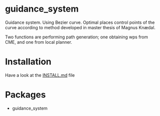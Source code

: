 guidance\_system
===

Guidance system. Using Bezier curve. Optimal places control points of the curve according
to method developed in master thesis of Magnus Knædal.

Two functions are performing path generation; one obtaining wps from CME, and one from local planner.

# Installation
Have a look at the [INSTALL.md](INSTALL.md) file

# Packages
* guidance\_system
